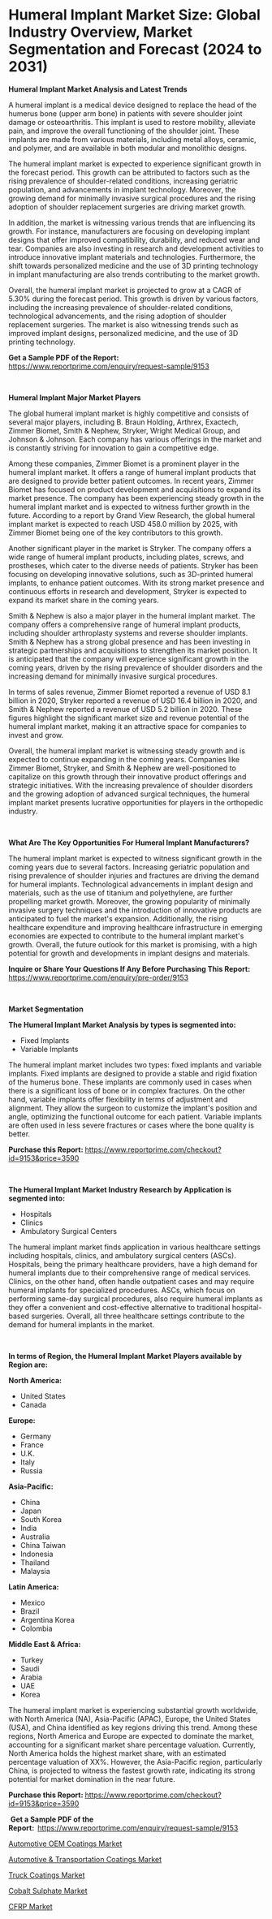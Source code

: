 <p><h1>Humeral Implant Market Size: Global Industry Overview, Market Segmentation and Forecast (2024 to 2031)</h1></p><p><strong>Humeral Implant Market Analysis and Latest Trends</strong></p>
<p><p>A humeral implant is a medical device designed to replace the head of the humerus bone (upper arm bone) in patients with severe shoulder joint damage or osteoarthritis. This implant is used to restore mobility, alleviate pain, and improve the overall functioning of the shoulder joint. These implants are made from various materials, including metal alloys, ceramic, and polymer, and are available in both modular and monolithic designs.</p><p>The humeral implant market is expected to experience significant growth in the forecast period. This growth can be attributed to factors such as the rising prevalence of shoulder-related conditions, increasing geriatric population, and advancements in implant technology. Moreover, the growing demand for minimally invasive surgical procedures and the rising adoption of shoulder replacement surgeries are driving market growth.</p><p>In addition, the market is witnessing various trends that are influencing its growth. For instance, manufacturers are focusing on developing implant designs that offer improved compatibility, durability, and reduced wear and tear. Companies are also investing in research and development activities to introduce innovative implant materials and technologies. Furthermore, the shift towards personalized medicine and the use of 3D printing technology in implant manufacturing are also trends contributing to the market growth.</p><p>Overall, the humeral implant market is projected to grow at a CAGR of 5.30% during the forecast period. This growth is driven by various factors, including the increasing prevalence of shoulder-related conditions, technological advancements, and the rising adoption of shoulder replacement surgeries. The market is also witnessing trends such as improved implant designs, personalized medicine, and the use of 3D printing technology.</p></p>
<p><strong>Get a Sample PDF of the Report:&nbsp;</strong> <a href="https://www.reportprime.com/enquiry/request-sample/9153">https://www.reportprime.com/enquiry/request-sample/9153</a></p>
<p>&nbsp;</p>
<p><strong>Humeral Implant Major Market Players</strong></p>
<p><p>The global humeral implant market is highly competitive and consists of several major players, including B. Braun Holding, Arthrex, Exactech, Zimmer Biomet, Smith & Nephew, Stryker, Wright Medical Group, and Johnson & Johnson. Each company has various offerings in the market and is constantly striving for innovation to gain a competitive edge.</p><p>Among these companies, Zimmer Biomet is a prominent player in the humeral implant market. It offers a range of humeral implant products that are designed to provide better patient outcomes. In recent years, Zimmer Biomet has focused on product development and acquisitions to expand its market presence. The company has been experiencing steady growth in the humeral implant market and is expected to witness further growth in the future. According to a report by Grand View Research, the global humeral implant market is expected to reach USD 458.0 million by 2025, with Zimmer Biomet being one of the key contributors to this growth.</p><p>Another significant player in the market is Stryker. The company offers a wide range of humeral implant products, including plates, screws, and prostheses, which cater to the diverse needs of patients. Stryker has been focusing on developing innovative solutions, such as 3D-printed humeral implants, to enhance patient outcomes. With its strong market presence and continuous efforts in research and development, Stryker is expected to expand its market share in the coming years.</p><p>Smith & Nephew is also a major player in the humeral implant market. The company offers a comprehensive range of humeral implant products, including shoulder arthroplasty systems and reverse shoulder implants. Smith & Nephew has a strong global presence and has been investing in strategic partnerships and acquisitions to strengthen its market position. It is anticipated that the company will experience significant growth in the coming years, driven by the rising prevalence of shoulder disorders and the increasing demand for minimally invasive surgical procedures.</p><p>In terms of sales revenue, Zimmer Biomet reported a revenue of USD 8.1 billion in 2020, Stryker reported a revenue of USD 16.4 billion in 2020, and Smith & Nephew reported a revenue of USD 5.2 billion in 2020. These figures highlight the significant market size and revenue potential of the humeral implant market, making it an attractive space for companies to invest and grow.</p><p>Overall, the humeral implant market is witnessing steady growth and is expected to continue expanding in the coming years. Companies like Zimmer Biomet, Stryker, and Smith & Nephew are well-positioned to capitalize on this growth through their innovative product offerings and strategic initiatives. With the increasing prevalence of shoulder disorders and the growing adoption of advanced surgical techniques, the humeral implant market presents lucrative opportunities for players in the orthopedic industry.</p></p>
<p>&nbsp;</p>
<p><strong>What Are The Key Opportunities For Humeral Implant Manufacturers?</strong></p>
<p><p>The humeral implant market is expected to witness significant growth in the coming years due to several factors. Increasing geriatric population and rising prevalence of shoulder injuries and fractures are driving the demand for humeral implants. Technological advancements in implant design and materials, such as the use of titanium and polyethylene, are further propelling market growth. Moreover, the growing popularity of minimally invasive surgery techniques and the introduction of innovative products are anticipated to fuel the market's expansion. Additionally, the rising healthcare expenditure and improving healthcare infrastructure in emerging economies are expected to contribute to the humeral implant market's growth. Overall, the future outlook for this market is promising, with a high potential for growth and developments in implant designs and materials.</p></p>
<p><strong>Inquire or Share Your Questions If Any Before Purchasing This Report:</strong> <a href="https://www.reportprime.com/enquiry/pre-order/9153">https://www.reportprime.com/enquiry/pre-order/9153</a></p>
<p>&nbsp;</p>
<p><strong>Market Segmentation</strong></p>
<p><strong>The Humeral Implant Market Analysis by types is segmented into:</strong></p>
<p><ul><li>Fixed Implants</li><li>Variable Implants</li></ul></p>
<p><p>The humeral implant market includes two types: fixed implants and variable implants. Fixed implants are designed to provide a stable and rigid fixation of the humerus bone. These implants are commonly used in cases when there is a significant loss of bone or in complex fractures. On the other hand, variable implants offer flexibility in terms of adjustment and alignment. They allow the surgeon to customize the implant's position and angle, optimizing the functional outcome for each patient. Variable implants are often used in less severe fractures or cases where the bone quality is better.</p></p>
<p><strong>Purchase this Report:&nbsp;</strong><a href="https://www.reportprime.com/checkout?id=9153&price=3590">https://www.reportprime.com/checkout?id=9153&price=3590</a></p>
<p>&nbsp;</p>
<p><strong>The Humeral Implant Market Industry Research by Application is segmented into:</strong></p>
<p><ul><li>Hospitals</li><li>Clinics</li><li>Ambulatory Surgical Centers</li></ul></p>
<p><p>The humeral implant market finds application in various healthcare settings including hospitals, clinics, and ambulatory surgical centers (ASCs). Hospitals, being the primary healthcare providers, have a high demand for humeral implants due to their comprehensive range of medical services. Clinics, on the other hand, often handle outpatient cases and may require humeral implants for specialized procedures. ASCs, which focus on performing same-day surgical procedures, also require humeral implants as they offer a convenient and cost-effective alternative to traditional hospital-based surgeries. Overall, all three healthcare settings contribute to the demand for humeral implants in the market.</p></p>
<p>&nbsp;</p>
<p><strong>In terms of Region, the Humeral Implant Market Players available by Region are:</strong></p>
<p>
    <p> <strong> North America: </strong>
        <ul>
            <li>United States</li>
            <li>Canada</li>
        </ul>
        </p> 
    <p> <strong> Europe: </strong>
        <ul>
            <li>Germany</li>
            <li>France</li>
            <li>U.K.</li>
            <li>Italy</li>
            <li>Russia</li>
        </ul>
        </p> 
    <p> <strong> Asia-Pacific: </strong>
        <ul>
            <li>China</li>
            <li>Japan</li>
            <li>South Korea</li>
            <li>India</li>
            <li>Australia</li>
            <li>China Taiwan</li>
            <li>Indonesia</li>
            <li>Thailand</li>
            <li>Malaysia</li>
        </ul>
        </p> 
    <p> <strong> Latin America: </strong>
        <ul>
            <li>Mexico</li>
            <li>Brazil</li>
            <li>Argentina Korea</li>
            <li>Colombia</li>
        </ul>
        </p> 
    <p> <strong> Middle East & Africa: </strong>
        <ul>
            <li>Turkey</li>
            <li>Saudi</li>
            <li>Arabia</li>
            <li>UAE</li>
            <li>Korea</li>
        </ul>
    </p>
    </p>
<p><p>The humeral implant market is experiencing substantial growth worldwide, with North America (NA), Asia-Pacific (APAC), Europe, the United States (USA), and China identified as key regions driving this trend. Among these regions, North America and Europe are expected to dominate the market, accounting for a significant market share percentage valuation. Currently, North America holds the highest market share, with an estimated percentage valuation of XX%. However, the Asia-Pacific region, particularly China, is projected to witness the fastest growth rate, indicating its strong potential for market domination in the near future.</p></p>
<p><strong>Purchase this Report: </strong><a href="https://www.reportprime.com/checkout?id=9153&price=3590">https://www.reportprime.com/checkout?id=9153&price=3590</a></p>
<p>&nbsp;<strong>Get a Sample PDF of the Report:&nbsp;&nbsp;</strong><a href="https://www.reportprime.com/enquiry/request-sample/9153">https://www.reportprime.com/enquiry/request-sample/9153</a></p>
<p><strong></strong></p>
<p><p><a href="https://medium.com/@scotpurdy654/automotive-oem-coatings-market-share-evolution-and-market-growth-trends-2024-2031-d050de5ac963">Automotive OEM Coatings Market</a></p><p><a href="https://medium.com/@scotpurdy654/automotive-amp-transportation-coatings-market-trends-forecast-and-competitive-analysis-to-2031-6ec9fb92271f">Automotive & Transportation Coatings Market</a></p><p><a href="https://medium.com/@scotpurdy654/analyzing-truck-coatings-market-global-industry-perspective-and-forecast-2024-to-2031-7c6179e990e2">Truck Coatings Market</a></p><p><a href="https://medium.com/@scotpurdy654/cobalt-sulphate-market-the-key-to-successful-business-strategy-forecast-till-2031-41d2181fced0">Cobalt Sulphate Market</a></p><p><a href="https://medium.com/@scotpurdy654/cfrp-nbsp-market-focuses-on-market-share-size-and-projected-forecast-till-2031-2c903bf4bf5a">CFRP Market</a></p></p>